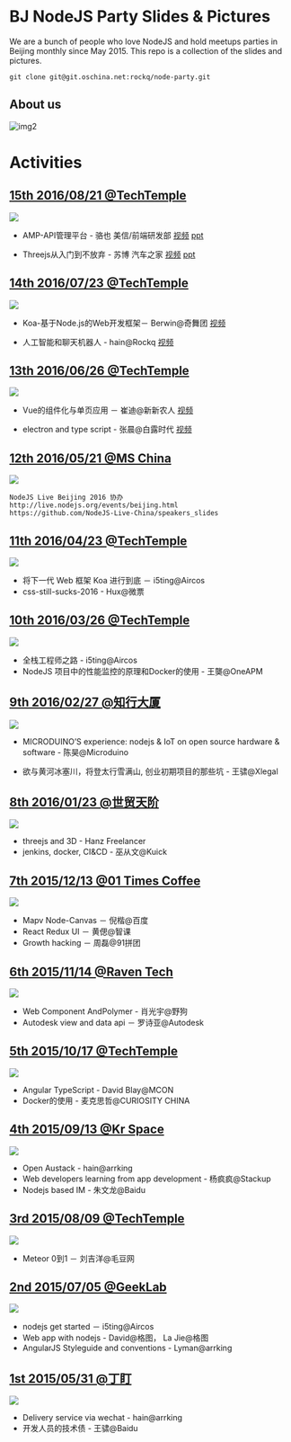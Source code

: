 # BJ NodeJS Party Slides & Pictures
We are a bunch of people who love NodeJS and hold meetups parties in Beijing monthly since May 2015.
This repo is a collection of the slides and pictures.

```
git clone git@git.oschina.net:rockq/node-party.git 
```

## About us

![img2](http://7xkeqi.com1.z0.glb.clouddn.com/nodeparty/poster-20160616/poster_L.png)

# Activities

## [15th 2016/08/21 @TechTemple](https://cnodejs.org/topic/57ba84be6b04813133ba904f)
![](http://7xkeqi.com1.z0.glb.clouddn.com/nodeparty/15th/5.pic.jpg)
* AMP-API管理平台 - 骆也 美信/前端研发部
[视频](http://v.qq.com/x/page/b0325dm660r.html)
[ppt](http://7xkeqi.com1.z0.glb.clouddn.com/nodeparty/15th/AMP_luoye.pdf)

* Threejs从入门到不放弃 - 苏博 汽车之家
[视频](http://v.qq.com/x/page/v0324xluoit.html)
[ppt](http://7xkeqi.com1.z0.glb.clouddn.com/nodeparty/15th/threejs_subo.pptx)

## [14th 2016/07/23 @TechTemple](https://cnodejs.org/topic/578895a249e4faa95429c7c9)
![](http://7xkeqi.com1.z0.glb.clouddn.com/nodeparty/14th/8.pic.jpg)
* Koa-基于Node.js的Web开发框架－ Berwin@奇舞团
[视频](http://v.qq.com/x/page/r03189i79bj.html)

* 人工智能和聊天机器人 - hain@Rockq
[视频](http://v.qq.com/x/page/v0318almc1k.html?ptag=m_v_qq_com)

## [13th 2016/06/26 @TechTemple](https://cnodejs.org/topic/576264c5fa83165906ace3d7)
![](http://7xkeqi.com1.z0.glb.clouddn.com/nodeparty/13th/DSC_9909.JPG)
* Vue的组件化与单页应用 － 崔迪@新新农人
[视频](http://v.qq.com/x/page/v0312d6aj66.html)

* electron and type script - 张晨@白露时代
[视频](http://v.qq.com/x/page/q0312c7tc4d.html)

## [12th 2016/05/21 @MS China](https://cnodejs.org/topic/573eaec9fcf698421d2036f5)
![](http://7xkeqi.com1.z0.glb.clouddn.com/nodeparty/12th/8.pic_hd.jpg)
```
NodeJS Live Beijing 2016 协办
http://live.nodejs.org/events/beijing.html
https://github.com/NodeJS-Live-China/speakers_slides
```

## [11th 2016/04/23 @TechTemple](https://cnodejs.org/topic/5714d08316e60bcd0d0bffd9)
![](http://7xkeqi.com1.z0.glb.clouddn.com/nodeparty/11th/DSC_1678.JPG)
* 将下一代 Web 框架 Koa 进行到底 － i5ting@Aircos
* css-still-sucks-2016 - Hux@微票

## [10th 2016/03/26 @TechTemple](https://cnodejs.org/topic/56eb7d571a74bcb524cc5a37)
![](http://7xkeqi.com1.z0.glb.clouddn.com/nodeparty/10th/pictures/3.pic_hd.jpg)
* 全栈工程师之路 - i5ting@Aircos
* NodeJS 项目中的性能监控的原理和Docker的使用 - 王龑@OneAPM


## [9th 2016/02/27 @知行大厦](https://cnodejs.org/topic/56cc42d069bd845433d72b32)
![](http://7xkeqi.com1.z0.glb.clouddn.com/nodeparty/9th/IMG_6130.JPG)
* MICRODUINO’S experience: nodejs & IoT on open source hardware & software - 陈昊@Microduino

* 欲与黄河冰塞川，将登太行雪满山, 创业初期项目的那些坑 - 王骕@Xlegal

## [8th 2016/01/23 @世贸天阶](https://cnodejs.org/topic/569dd496c6f738f86d38363c)
![](http://7xkeqi.com1.z0.glb.clouddn.com/nodeparty/8th/5.pic.jpg)
* threejs and 3D - Hanz Freelancer
* jenkins, docker, CI&CD - 巫从文@Kuick

## [7th 2015/12/13 @01 Times Coffee](https://cnodejs.org/topic/5678f68011487b1e4bae0514)
![](http://7xkeqi.com1.z0.glb.clouddn.com/nodeparty/7th/5.pic.jpg)
* Mapv Node-Canvas － 倪楷@百度
* React Redux UI － 黄偲@智课
* Growth hacking － 周磊@91拼团

## [6th 2015/11/14 @Raven Tech](https://cnodejs.org/topic/5652ce23e0f7c7a96d97338c)
![](http://7xkeqi.com1.z0.glb.clouddn.com/nodeparty/6th/3.pic.jpg)
* Web Component AndPolymer - 肖光宇@野狗
* Autodesk view and data api － 罗诗亚@Autodesk

## [5th 2015/10/17 @TechTemple](https://cnodejs.org/topic/561dfef6b0f3aabc2a0f84cc)
![](http://7xkeqi.com1.z0.glb.clouddn.com/nodeparty/5th/20.pic_hd.jpg)
* Angular TypeScript - David Blay@MCON
* Docker的使用 - 麦克思哲@CURIOSITY CHINA

## [4th 2015/09/13 @Kr Space](https://cnodejs.org/topic/55efee1e4b6a9b371ef8177b)
![](http://7xkeqi.com1.z0.glb.clouddn.com/nodeparty/4th/imgs/9.pic.jpg)
* Open Austack - hain@arrking
* Web developers learning from app development - 杨疯疯@Stackup
* Nodejs based IM - 朱文龙@Baidu


## [3rd 2015/08/09 @TechTemple](https://cnodejs.org/topic/55c1ce495965fe2c74f477c5)
![](http://7xkeqi.com1.z0.glb.clouddn.com/nodeparty/3rd/8.pic_hd.jpg)
* Meteor 0到1 － 刘吉洋@毛豆网

## [2nd 2015/07/05 @GeekLab](https://cnodejs.org/topic/5593b13b6ba28efa30a603cd)
![](http://7xkeqi.com1.z0.glb.clouddn.com/nodeparty/2nd/18.pic.jpg)
* nodejs get started － i5ting@Aircos
* Web app with nodejs - David@格图， La Jie@格图
* AngularJS Styleguide and conventions - Lyman@arrking

## [1st 2015/05/31 @丁盯](https://cnodejs.org/topic/556e7754bf871b3962efb8ef)
![](http://7xkeqi.com1.z0.glb.clouddn.com/nodeparty/1st/10.pic.jpg)
* Delivery service via wechat - hain@arrking
* 开发人员的技术债 - 王骕@Baidu


